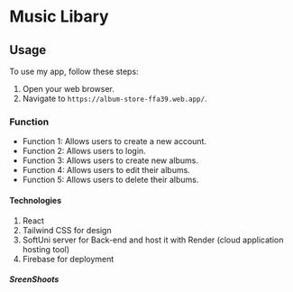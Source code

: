# Music Libary

## Usage

To use my app, follow these steps:

1. Open your web browser.
2. Navigate to `https://album-store-ffa39.web.app/`.

### Function

- Function  1: Allows users to create a new account.
- Function  2: Allows users to login.
- Function  3: Allows users to create new albums.
- Function  4: Allows users to edit their albums.
- Function  5: Allows users to delete their albums.

#### Technologies
1. React
2. Tailwind CSS for design
3. SoftUni server for Back-end and host it with Render (cloud application hosting tool)
4. Firebase for deployment

##### SreenShoots





